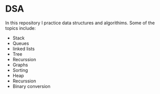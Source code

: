 # DSA
In this repository I practice data structures and algorithims.
Some of the topics include:
- Stack 
- Queues
- linked lists
- Tree
- Recurssion
- Graphs
- Sorting
- Heap
- Recurssion
- Binary conversion